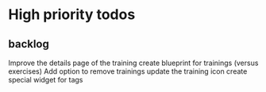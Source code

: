 

# High priority todos

## backlog

Improve the details page of the training
create blueprint for trainings (versus exercises)
Add option to remove trainings
update the training icon
create special widget for tags

